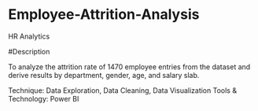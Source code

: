 # Employee-Attrition-Analysis
HR Analytics

#Description

To analyze the attrition rate of 1470 employee entries from the dataset and derive 
results by department, gender, age, and salary slab.

Technique: Data Exploration, Data Cleaning, Data Visualization
Tools & Technology: Power BI
